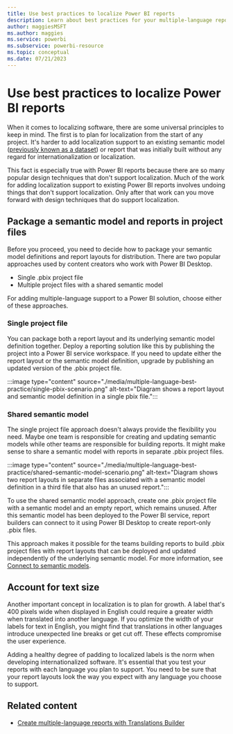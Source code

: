 ```yaml
---
title: Use best practices to localize Power BI reports
description: Learn about best practices for your multiple-language report projects, such as allowing for text size, and packaging reports.
author: maggiesMSFT   
ms.author: maggies
ms.service: powerbi
ms.subservice: powerbi-resource
ms.topic: conceptual
ms.date: 07/21/2023
---
```

# Use best practices to localize Power BI reports

When it comes to localizing software, there are some universal principles to keep in mind. The first is to plan for localization from the start of any project. It's harder to add localization support to an existing semantic model ([previously known as a dataset](../connect-data/service-datasets-rename.md)) or report that was initially built without any regard for internationalization or localization.

This fact is especially true with Power BI reports because there are so many popular design techniques that don't support localization. Much of the work for adding localization support to existing Power BI reports involves undoing things that don't support localization. Only after that work can you move forward with design techniques that do support localization.

## Package a semantic model and reports in project files

Before you proceed, you need to decide how to package your semantic model definitions and report layouts for distribution. There are two popular approaches used by content creators who work with Power BI Desktop.

- Single .pbix project file
- Multiple project files with a shared semantic model

For adding multiple-language support to a Power BI solution, choose either of these approaches.

### Single project file

You can package both a report layout and its underlying semantic model definition together. Deploy a reporting solution like this by publishing the project into a Power BI service workspace. If you need to update either the report layout or the semantic model definition, upgrade by publishing an updated version of the .pbix project file.

:::image type="content" source="./media/multiple-language-best-practice/single-pbix-scenario.png" alt-text="Diagram shows a report layout and semantic model definition in a single pbix file.":::

### Shared semantic model

The single project file approach doesn't always provide the flexibility you need. Maybe one team is responsible for creating and updating semantic models while other teams are responsible for building reports. It might make sense to share a semantic model with reports in separate .pbix project files.

:::image type="content" source="./media/multiple-language-best-practice/shared-semantic-model-scenario.png" alt-text="Diagram shows two report layouts in separate files associated with a semantic model definition in a third file that also has an unused report.":::

To use the shared semantic model approach, create one .pbix project file with a semantic model and an empty report, which remains unused. After this semantic model has been deployed to the Power BI service, report builders can connect to it using Power BI Desktop to create report-only .pbix files.

This approach makes it possible for the teams building reports to build .pbix project files with report layouts that can be deployed and updated independently of the underlying semantic model. For more information, see [Connect to semantic models](../connect-data/desktop-report-lifecycle-datasets.md).

## Account for text size

Another important concept in localization is to plan for growth. A label that's 400 pixels wide when displayed in English could require a greater width when translated into another language. If you optimize the width of your labels for text in English, you might find that translations in other languages introduce unexpected line breaks or get cut off. These effects compromise the user experience.

Adding a healthy degree of padding to localized labels is the norm when developing internationalized software. It's essential that you test your reports with each language you plan to support. You need to be sure that your report layouts look the way you expect with any language you choose to support.

## Related content

- [Create multiple-language reports with Translations Builder](translation-builder.md)

